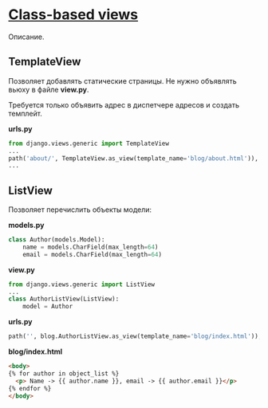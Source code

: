 # [Class-based views](https://docs.djangoproject.com/en/3.2/topics/class-based-views/)
Описание.
## TemplateView
Позволяет добавлять статические страницы. Не нужно объявлять вьюху в файле **view.py**.

Требуется только объявить адрес в диспетчере адресов и создать темплейт.

**urls.py**
```python
from django.views.generic import TemplateView
...
path('about/', TemplateView.as_view(template_name='blog/about.html')),
...
```
## ListView
Позволяет перечислить объекты модели:

**models.py**
```python
class Author(models.Model):
    name = models.CharField(max_length=64)
    email = models.CharField(max_length=64)
```

**view.py**
```python
from django.views.generic import ListView
...
class AuthorListView(ListView):
    model = Author
```

**urls.py**
```python
path('', blog.AuthorListView.as_view(template_name='blog/index.html')),
```

**blog/index.html**
```html
<body>
{% for author in object_list %}
  <p> Name -> {{ author.name }}, email -> {{ author.email }}</p>
{% endfor %}
</body>
```
